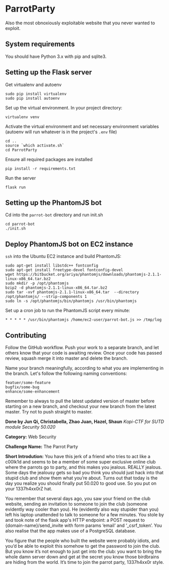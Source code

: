 # ParrotParty
Also the most obnoxiously exploitable website that you never wanted to exploit.


## System requirements

You should have Python 3.x with pip and sqlite3.

## Setting up the Flask server

Get virtualenv and autoenv

```
sudo pip install virtualenv
sudo pip install autoenv
```

Set up the virtual environment. In your project directory:

```
virtualenv venv
```

Activate the virtual environment and set necessary environment variables (autoenv will run whatever is in the project's `.env` file)

```
cd ..
source `which activate.sh`
cd ParrotParty
```

Ensure all required packages are installed

```
pip install -r requirements.txt
```
Run the server

```
flask run
```

## Setting up the PhantomJS bot

Cd into the `parrot-bot` directory and run init.sh
```
cd parrot-bot
./init.sh
```

## Deploy PhantomJS bot on EC2 instance

`ssh` into the Ubuntu EC2 instance and build PhantomJS:

```
sudo apt-get install libstdc++ fontconfig
sudo apt-get install freetype-devel fontconfig-devel
wget https://bitbucket.org/ariya/phantomjs/downloads/phantomjs-2.1.1-linux-x86_64.tar.bz2
sudo mkdir -p /opt/phantomjs
bzip2 -d phantomjs-2.1.1-linux-x86_64.tar.bz2 
sudo tar -xvf phantomjs-2.1.1-linux-x86_64.tar  --directory /opt/phantomjs/ --strip-components 1
sudo ln -s /opt/phantomjs/bin/phantomjs /usr/bin/phantomjs
```

Set up a cron job to run the PhantomJS script every minute:

```
* * * * * /usr/bin/phantomjs /home/ec2-user/parrot-bot.js >> /tmp/log
```

## Contributing

Follow the GitHub workflow. Push your work to a separate branch, and let others know that your code is awaiting review. Once your code has passed review, squash merge it into master and delete the branch.

Name your branch meaningfully, according to what you are implementing in the branch.
Let's follow the following naming conventions:

```
featuer/some-feature
bugfix/some-bug
enhance/some-enhancement
```

Remember to always to pull the latest updated version of master before starting on a new branch, and checkout your new branch from the latest master. Try not to push straight to master.

**Done by Jun Qi, Christabella, Zhao Juan, Hazel, Shaun**
_Kopi-CTF for SUTD module Security 50.020_

**Category:** Web Security

**Challenge Name:** The Parrot Party

**Short Introdution:** You have this jerk of a friend who tries to act like a c00lk1d and seems to be a member of some super exclusive online club where the parrots go to party, and this makes you jealous. REALLY jealous. Some days the jealousy gets so bad you think you should just hack into that stupid club and show them what you’re about. Turns out that today is the day you realize you should finally put 50.020 to good use. So you put on your 1337h4xx0rZ hat. 

You remember that several days ago, you saw your friend on the club website, sending an invitation to someone to join the club (someone evidently way cooler than you). He (evidently also way stupider than you) left his laptop unattended to talk to someone for a few minutes. You stole by and took note of the flask app's HTTP endpoint: a POST request to {domain-name}/send_invite with form params ‘email’ and ‘_csrf_token’. You also realise that the app makes use of a PostgreSQL database.

You figure that the people who built the website were probably idiots, and you’d be able to exploit this somehow to get the password to join the club. But you know it’s not enough to just get into the club: you want to bring the whole damn server down and get at the secret you know those birdbrains are hiding from the world. It’s time to join the parrot party, 1337h4xx0r style.
